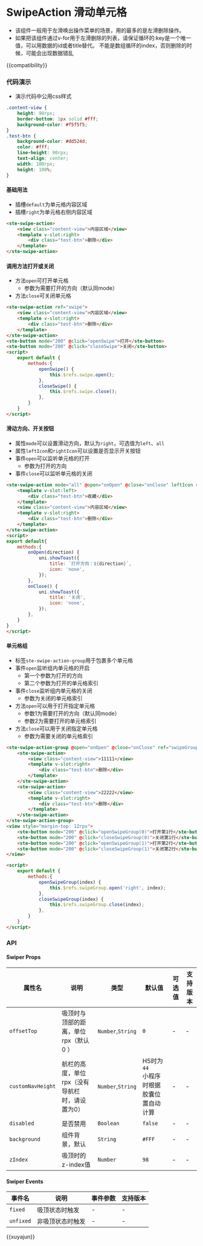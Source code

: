 # SwipeAction 滑动单元格
- 该组件一般用于左滑唤出操作菜单的场景，用的最多的是左滑删除操作。
- 如果把该组件通过v-for用于左滑删除的列表，请保证循环的:key是一个唯一值，可以用数据的id或者title替代。 不能是数组循环的index，否则删除的时候，可能会出现数据错乱

{{compatibility}}

### 代码演示
- 演示代码中公用css样式
```css
.content-view {
	height: 90rpx;
	border-bottom: 1px solid #fff;
	background-color: #f5f5f5;
}
.test-btn {
	background-color: #dd524d;
	color: #fff;
	line-height: 90rpx;
	text-align: center;
	width: 100rpx;
	height: 100%;
}
```

#### 基础用法
- 插槽`default`为单元格内容区域
- 插槽`right`为单元格右侧内容区域
```html
<ste-swipe-action>
	<view class="content-view">内容区域</view>
	<template v-slot:right>
		<div class="test-btn">删除</div>
	</template>
</ste-swipe-action>
```
#### 调用方法打开或关闭
- 方法`open`可打开单元格
	- 参数为需要打开的方向（默认同mode）
- 方法`close`可关闭单元格
```html
<ste-swipe-action ref="swipe">
	<view class="content-view">内容区域</view>
	<template v-slot:right>
		<div class="test-btn">删除</div>
	</template>
</ste-swipe-action>
<ste-button mode="200" @click="openSwipe">打开</ste-button>
<ste-button mode="200" @click="closeSwipe">关闭</ste-button>
<script>
	export default {
		methods:{
			openSwipe() {
				this.$refs.swipe.open();
			},
			closeSwipe() {
				this.$refs.swipe.close();
			},
		}		
	}
</script>
```
#### 滑动方向、开关按钮
- 属性`mode`可以设置滑动方向，默认为`right`，可选值为`left`、`all`
- 属性`leftIcon`和`rightIcon`可以设置是否显示开关按钮
- 事件`open`可以监听单元格的打开
	- 参数为打开的方向
- 事件`close`可以监听单元格的关闭

```html
<ste-swipe-action mode="all" @open="onOpen" @close="onClose" leftIcon rightIcon>
	<template v-slot:left>
		<div class="test-btn">收藏</div>
	</template>
	<view class="content-view">内容区域</view>
	<template v-slot:right>
		<div class="test-btn">删除</div>
	</template>
</ste-swipe-action>
<script>
export default{
	methods:{
		onOpen(direction) {
			uni.showToast({
				title: `打开方向：${direction}`,
				icon: 'none',
			});
		},
		onClose() {
			uni.showToast({
				title: '关闭',
				icon: 'none',
			});
		},
	}
}
</script>
```
#### 单元格组
- 标签`ste-swipe-action-group`用于包裹多个单元格
- 事件`open`监听组内单元格的开启
	- 第一个参数为打开的方向
	- 第二个参数为打开的单元格索引
- 事件`close`监听组内单元格的关闭
	- 参数为关闭的单元格索引
- 方法`open`可以用于打开指定单元格
	- 参数1为需要打开的方向（默认同mode）
	- 参数2为需要打开的单元格索引
- 方法`close`可以用于关闭指定单元格
	- 参数为需要关闭的单元格索引
```html
<ste-swipe-action-group @open="onOpen" @close="onClose" ref="swipeGroup">
	<ste-swipe-action>
		<view class="content-view">11111</view>
		<template v-slot:right>
			<div class="test-btn">删除</div>
		</template>
	</ste-swipe-action>
	<ste-swipe-action>
		<view class="content-view">22222</view>
		<template v-slot:right>
			<div class="test-btn">删除</div>
		</template>
	</ste-swipe-action>
</ste-swipe-action-group>
<view style="margin-top: 12rpx">
	<ste-button mode="200" @click="openSwipeGroup(0)">打开第1行</ste-button>
	<ste-button mode="200" @click="closeSwipeGroup(0)">关闭第1行</ste-button>
	<ste-button mode="200" @click="openSwipeGroup(1)">打开第2行</ste-button>
	<ste-button mode="200" @click="closeSwipeGroup(1)">关闭第2行</ste-button>
</view>

<script>
	export default {
		methods:{
			openSwipeGroup(index) {
				this.$refs.swipeGroup.open('right', index);
			},
			closeSwipeGroup(index) {
				this.$refs.swipeGroup.close(index);
			},
		}		
	}
</script>
```

### API
#### Swiper Props

| 属性名						| 说明																					| 类型								| 默认值																			| 可选值	| 支持版本	|
| -----							| -----																				| -----							| -----																			| -----	| -----		|
| `offsetTop`				| 吸顶时与顶部的距离，单位rpx（默认 0 ）				| `Number`,`String`	| `0`																				| -			| -				|
| `customNavHeight`	| 航栏的高度，单位rpx（没有导航栏时，请设置为0）	| `Number`,`String`	| H5时为`44`<br/>小程序时根据胶囊位置自动计算	| -			| -				|
| `disabled`				| 是否禁用																			| `Boolean`					| `false`																		| -			| -				|
| `background`			| 组件背景，默认																| `String`					| `#FFF`																		| -			| -				|
| `zIndex`					| 吸顶时的z-index值														| `Number`					| `98`																			| -			| -				|

#### Swiper Events
|事件名			|说明							|事件参数	|支持版本	|
| ---				| ---							| ---			| ---			|
| `fixed`		| 吸顶状态时触发				| -				| -				|
| `unfixed`	| 非吸顶状态时触发	| -				| -				|


{{xuyajun}}